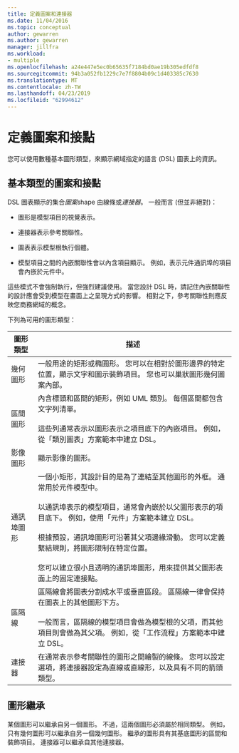 ```yaml
---
title: 定義圖案和連接器
ms.date: 11/04/2016
ms.topic: conceptual
author: gewarren
ms.author: gewarren
manager: jillfra
ms.workload:
- multiple
ms.openlocfilehash: a24e447e5ec0b65635f7184bd0ae19b305edfdf8
ms.sourcegitcommit: 94b3a052fb1229c7e7f8804b09c1d403385c7630
ms.translationtype: MT
ms.contentlocale: zh-TW
ms.lasthandoff: 04/23/2019
ms.locfileid: "62994612"
---
```

# <a name="define-shapes-and-connectors"></a>定義圖案和接點

您可以使用數種基本圖形類型，來顯示網域指定的語言 (DSL) 圖表上的資訊。

## <a name="shapeTypes"></a> 基本類型的圖案和接點

DSL 圖表顯示的集合*圖案*shape 由線條或*連接器*。 一般而言 (但並非絕對)：

- 圖形是模型項目的視覺表示。

- 連接器表示參考關聯性。

- 圖表表示模型根執行個體。

- 模型項目之間的內嵌關聯性會以內含項目顯示。 例如，表示元件通訊埠的項目會內嵌於元件中。

這些模式不會強制執行，但強烈建議使用。 當您設計 DSL 時，請記住內嵌關聯性的設計應會受到模型在畫面上之呈現方式的影響。 相對之下，參考關聯性則應反映您商務網域的概念。

下列為可用的圖形類型：

|圖形類型|描述|
|-|-|
|幾何圖形|一般用途的矩形或橢圓形。 您可以在相對於圖形邊界的特定位置，顯示文字和圖示裝飾項目。 您也可以巢狀圖形幾何圖案內部。|
|區間圖形|內含標頭和區間的矩形，例如 UML 類別。 每個區間都包含文字列清單。<br /><br /> 這些列通常表示以圖形表示之項目底下的內嵌項目。 例如，從「類別圖表」方案範本中建立 DSL。|
|影像圖形|顯示影像的圖形。|
|通訊埠圖形|一個小矩形，其設計目的是為了連結至其他圖形的外框。 通常用於元件模型中。<br /><br /> 以通訊埠表示的模型項目，通常會內嵌於以父圖形表示的項目底下。 例如，使用「元件」方案範本建立 DSL。<br /><br /> 根據預設，通訊埠圖形可沿著其父項邊緣滑動。 您可以定義繫結規則，將圖形限制在特定位置。<br /><br /> 您可以建立很小且透明的通訊埠圖形，用來提供其父圖形表面上的固定連接點。|
|區隔線|區隔線會將圖表分割成水平或垂直區段。 區隔線一律會保持在圖表上的其他圖形下方。<br /><br /> 一般而言，區隔線的模型項目會做為模型根的父項，而其他項目則會做為其父項。 例如，從「工作流程」方案範本中建立 DSL。|
|連接器|在通常表示參考關聯性的圖形之間繪製的線條。 您可以設定選項，將連接器設定為直線或直線形，以及具有不同的箭頭類型。|

## <a name="shape-inheritance"></a>圖形繼承

某個圖形可以繼承自另一個圖形。 不過，這兩個圖形必須屬於相同類型。 例如，只有幾何圖形可以繼承自另一個幾何圖形。 繼承的圖形具有其基底圖形的區間和裝飾項目。 連接器可以繼承自其他連接器。